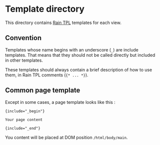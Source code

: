 
Template directory
==================

This directory contains [Rain TPL](http://www.raintpl.com/) templates for each view.

Convention
----------

Templates whose name begins with an underscore (`_`) are include templates.
That means that they should not be called directly but included in other templates.

These templates should always contain a brief description of how to use them, in
Rain TPL comments (`{* ... *}`).

Common page template
--------------------

Except in some cases, a page template looks like this :

```
{include="_begin"}

Your page content

{include="_end"}
```

You content will be placed at DOM position `/html/body/main`.
